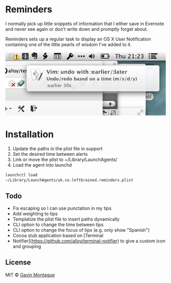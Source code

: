 # Reminders

I normally pick up little snippets of information that I either save in Evernote
and never see again or don't write down and promptly forget about.

Reminders sets up a regular task to display an OS X User Notification containing
one of the little pearls of wisdom I've added to it. 

![Screenshot of "Reminders"](./support/sample.jpg)

# Installation
1.  Update the paths in the plist file in support
2.  Set the desired time between alerts
3.  Link or move the plist to ~/Library/LaunchAgents/
4.  Load the agent into launchd 

```
launchctl load ~/Library/LaunchAgents/uk.co.leftbrained.reminders.plist
```



## Todo

* Fix escaping so I can use punctation in my tips
* Add weighting to tips
* Templatize the plist file to insert paths dynamically
* CLI option to change the time between tips
* CLI option to change the focus of tips (e.g. only show "Spanish")
* Cocoa stub application based on [Terminal
* Notifier](https://github.com/alloy/terminal-notifier) to give a custom icon
 and grouping

## License

MIT © [Gavin Montague](http://leftbrained.co.uk)
